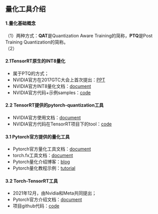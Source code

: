 ## 量化工具介绍
#### 1.量化基础概念
（1）两种方式：**QAT**是Quantization Aware Training的简称，**PTQ**是Post Training Quantization的简称。  
（2）


#### 2.1TensorRT原生的INT8量化
+ 属于PTQ的方式；
+ NVIDIA官方在2017GTC大会上首次提出：[PPT](https://on-demand.gputechconf.com/gtc/2017/presentation/s7310-8-bit-inference-with-tensorrt.pdf)
+ NVIDIA官方INT8量化文档：[document](https://docs.nvidia.com/deeplearning/tensorrt/developer-guide/index.html#working-with-int8)
+ NVIDIA官方代码+示例samples：[code](https://github.com/NVIDIA/TensorRT/tree/master/samples)
#### 2.2 TensorRT提供的pytorch-quantization工具
+ NVIDIA官方使用文档：[document](https://docs.nvidia.com/deeplearning/tensorrt/pytorch-quantization-toolkit/docs/userguide.html)
+ NVIDIA官方代码在TensorRT项目下的tool：[code](https://github.com/NVIDIA/TensorRT/tree/master/tools/pytorch-quantization)


#### 3.1 Pytorch官方提供的量化工具
+ Pytorch官方量化工具文档：[document](https://pytorch.org/docs/stable/quantization.html)
+ torch.fx工具文档：[document](https://pytorch.org/docs/stable/fx.html)
+ Pytorch量化介绍博客：[blog](https://pytorch.org/blog/introduction-to-quantization-on-pytorch/)
+ Pytorch量化教程示例：[tutorial](https://pytorch.org/tutorials/recipes/quantization.html)

#### 3.2 Torch-TensorRT工具
+ 2021年12月，由Nvidia和Meta共同提出；
+ Pytorch官方介绍文档：[document](https://pytorch.org/TensorRT/)
+ 项目github代码：[code](https://github.com/pytorch/TensorRT)
